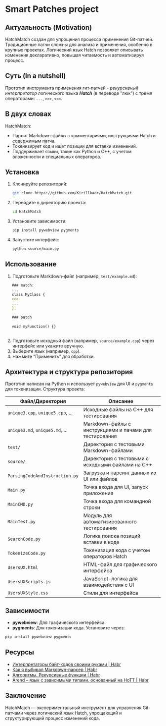 # Smart Patches project

## Актуальность (Motivation)
HatchMatch создан для упрощения процесса применения Git-патчей. Традиционные патчи сложны для анализа и применения, особенно в крупных проектах. Логический язык Hatch позволяет описывать изменения декларативно, повышая читаемость и автоматизируя процесс.


## Суть (In a nutshell)
Прототип инструмента применения гит-патчей - *рекурсивный интерпретатор* логического языка ***Hatch*** (в переводе "люк") с тремя операторами: `...`, `>>>`, `<<<`. 

## В двух словах

HatchMatch:
- Парсит Markdown-файлы с комментариями, инструкциями Hatch и содержимым патча.
- Токенизирует код и ищет позиции для вставки изменений.
- Поддерживает языки, такие как Python и C++, с учетом вложенности и специальных операторов.

## Установка

1. Клонируйте репозиторий:
   ```bash
   git clone https://github.com/Kirillkadr/HatchMatch.git
   ```
2. Перейдите в директорию проекта:
   ```bash
   cd HatchMatch
   ```
3. Установите зависимости:
   ```bash
   pip install pywebview pygments
   ```
4. Запустите интерфейс:
   ```bash
   python source/main.py
   ```

## Использование

1. Подготовьте Markdown-файл (например, `test/example.md`):
   
```markdown
   ### match:
   ... 
   class MyClass {
   >>> 
   ... 
   };

   ### patch
   
   void myFunction() {}
   
   ```
2. Подготовьте исходный файл (например, `source/example.cpp`) через интерфейс или укажите вручную.
3. Выберите язык (например, `cpp`).
4. Нажмите "Применить" для обработки.

## Архитектура и структура репозитория

Прототип написан на Python и использует `pywebview` для UI и `pygments` для токенизации. Структура проекта:

| Файл/Директория                | Описание                                                                 |
|--------------------------------|--------------------------------------------------------------------------|
| `unique3.cpp`, `unique5.cpp`, ... | Исходные файлы на C++ для тестирования                                   |
| `unique3.md`, `unique5.md`, ... | Markdown-файлы с инструкциями и пачами для тестирования                                   |
| `test/`                        | Директория с тестовыми Markdown-файлами                                  |
| `source/`                        | Директория с тестовыми с исходными файлами на C++                                   |
| `ParsingCodeAndInstruction.py`         | Загрузка и парсинг данных из UI или файлов                               |
| `Main.py`               | Точка входа для UI, запуск приложения                                    |
| `MainCMD.py`           | Точка входа для командной строки                                         |
| `MainTest.py`          | Модуль для автоматизированного тестирования                              |
| `SearchCode.py`         | Логика поиска позиций вставки в коде                                     |
| `TokenizeCode.py`       | Токенизация кода с учетом операторов Hatch                               |
| `UsersUX.html`          | HTML-файл для графического интерфейса                                    |
| `UsersUXScripts.js`     | JavaScript-логика для взаимодействия с UI                                |
| `UsersUXStyle.css`      | Стили для интерфейса                                                     |


## Зависимости

- **pywebview**: Для графического интерфейса.
- **pygments**: Для токенизации кода.
Установите через:
```bash
pip install pywebview pygments
```

## Ресурсы

- [Интерпретаторы байт-кодов своими руками | Habr](https://habr.com/ru/companies/badoo/articles/425325/)
- [Как я выбирал Markdown-парсер | Habr](https://habr.com/ru/articles/672266/)
- [Алгоритмы. Рекурсивные функции | Habr](https://habr.com/ru/articles/857086/)
- [Arend – язык с зависимыми типами, основанный на HoTT | Habr](https://habr.com/ru/companies/JetBrains-education/articles/469569/)

## Заключение

HatchMatch — экспериментальный инструмент для управления Git-патчами через логический язык Hatch, упрощающий и структурирующий процесс изменений кода.